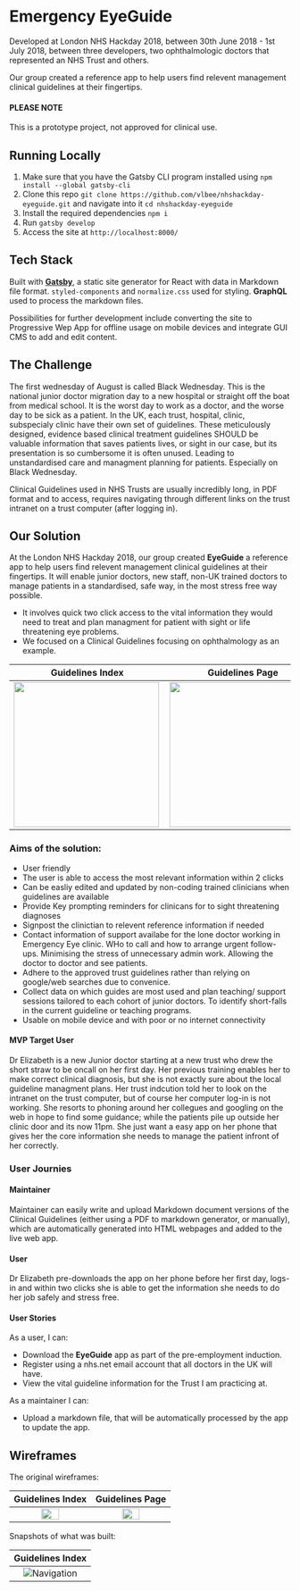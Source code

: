 # Emergency EyeGuide

Developed at London NHS Hackday 2018, between 30th June 2018 - 1st July 2018, between three developers, two ophthalmologic doctors that represented an NHS Trust and others.

Our group created a reference app to help users find relevent management clinical guidelines at their fingertips.

#### PLEASE NOTE
This is a prototype project, not approved for clinical use. 

## Running Locally

1. Make sure that you have the Gatsby CLI program installed using `npm install --global gatsby-cli`
2. Clone this repo `git clone https://github.com/vlbee/nhshackday-eyeguide.git` and navigate into it `cd nhshackday-eyeguide`
3. Install the required dependencies `npm i`
4. Run `gatsby develop`
5. Access the site at `http://localhost:8000/`

## Tech Stack

Built with **[Gatsby](https://www.gatsbyjs.org/)**, a static site generator for React with data in Markdown file format.
`styled-components` and `normalize.css` used for styling.
**GraphQL** used to process the markdown files. 

Possibilities for further development include converting the site to Progressive Wep App for offline usage on mobile devices and integrate GUI CMS to add and edit content. 

## The Challenge

The first wednesday of August is called Black Wednesday.  This is the national junior doctor migration day to a new hospital or straight off the boat from medical school.  It is the worst day to work as a doctor, and the worse day to be sick as a patient.  In the UK, each trust, hospital, clinic, subspecialy clinic have their own set of guidelines.  These meticulously designed, evidence based clinical treatment guidelines SHOULD be valuable information that saves patients lives, or sight in our case, but its presentation is so cumbersome it is often unused.  Leading to unstandardised care and managment planning for patients.  Especially on Black Wednesday.

Clinical Guidelines used in NHS Trusts are usually incredibly long, in PDF format and to access, requires navigating through different links on the trust intranet on a trust computer (after logging in).

## Our Solution

At the London NHS Hackday 2018, our group created **EyeGuide** a reference app to help users find relevent management clinical guidelines at their fingertips.  It will enable junior doctors, new staff, non-UK trained doctors to manage patients in a standardised, safe way, in the most stress free way possible. 
  -  It involves quick two click access to the vital information they would need to treat and plan managment for patient with sight or life threatening eye problems. 
  - We focused on a Clinical Guidelines focusing on ophthalmology as an example.
  
  |                       Guidelines Index                        |                     Guidelines Page                     |
| :-------------------------------------------------------: | :---------------------------------------------------------: |
| <img src="https://i.imgur.com/GkTmNxD.png" align="left" width="260" > | <img src="https://i.imgur.com/0OSYiPF.png" align="left" width="260" > |



### Aims of the solution:

- User friendly
- The user is able to access the most relevant information within 2 clicks
- Can be easliy edited and updated by non-coding trained clinicians when guidelines are available
- Provide Key prompting reminders for clinicans for to sight threatening diagnoses 
- Signpost the clinictian to relevent reference information if needed
- Contact information of support availabe for the lone doctor working in Emergency Eye clinic.  WHo to call and how to arrange urgent follow-ups.  Minimising the stress of unnecessary admin work.  Allowing the doctor to doctor and see patients.
- Adhere to the approved trust guidelines rather than relying on google/web searches due to convenice.
- Collect data on which guides are most used and plan teaching/ support sessions tailored to each cohort of junior doctors.  To identify short-falls in the current guideline or teaching programs.
- Usable on mobile device and with poor or no internet connectivity

#### MVP Target User

Dr Elizabeth is a new Junior doctor starting at a new trust who drew the short straw to be oncall on her first day.  Her previous training enables her to make correct clinical diagnosis, but she is not exactly sure about the local guideline managment plans.  Her trust indcution told her to look on the intranet on the trust computer, but of course her computer log-in is not working. She resorts to phoning around her collegues and googling on the web in hope to find some guidance; while the patients pile up outside her clinic door and its now 11pm.  She just want a easy app on her phone that gives her the core information she needs to manage the patient infront of her correctly.

### User Journies

#### Maintainer
Maintainer can easily write and upload Markdown document versions of the Clinical Guidelines (either using a PDF to markdown generator, or manually), which are automatically generated into HTML webpages and added to the live web app. 

#### User
Dr Elizabeth pre-downloads the app on her phone before her first day, logs-in and within two clicks she is able to get the information she needs to do her job safely and stress free.


#### User Stories

As a user, I can: 
- Download the **EyeGuide** app as part of the pre-employment induction.
- Register using a nhs.net email account that all doctors in the UK will have.
- View the vital guideline information for the Trust I am practicing at. 

As a maintainer I can:
- Upload a markdown file, that will be automatically processed by the app to update the app.

## Wireframes

The original wireframes: 

|                       Guidelines Index                    |                     Guidelines Page                     |
| :-------------------------------------------------------: | :-----------------------------------------------------: |
| <img src="https://i.imgur.com/9xk7RMk.png" width="50%" >  | <img src="https://i.imgur.com/CyCihX5.png"  width="50%" > |



Snapshots of what was built:

|                       Guidelines Index                        |                
| :-------------------------------------------------------: | 
| ![Navigation](https://i.imgur.com/E8LXpkq.png) |




